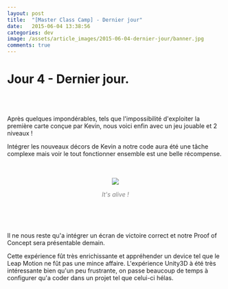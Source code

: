 ```yaml
---
layout: post
title:  "[Master Class Camp] - Dernier jour"
date:   2015-06-04 13:38:56
categories: dev
image: /assets/article_images/2015-06-04-dernier-jour/banner.jpg
comments: true
---
```


Jour 4 - Dernier jour.
===
<br><br>

Après quelques impondérables, tels que l'impossibilité d'exploiter la première carte conçue par Kevin, nous voici enfin avec un jeu jouable et 2 niveaux !

Intégrer les nouveaux décors de Kevin a notre code aura été une tâche complexe mais voir le tout fonctionner ensemble est une belle récompense.
<br><br><br>
<center><img src="http://i.imgur.com/umxgqIK.jpg" style="max-width: 80%;"/></center>
<p><center><font color = "grey"><i>It's alive !</i></font></center></p>
<br><br><br>

Il ne nous reste qu'a intégrer un écran de victoire correct et notre Proof of Concept sera présentable demain.

Cette expérience fût très enrichissante et appréhender un device tel que le Leap Motion ne fût pas une mince affaire. L'expérience Unity3D à été très intéressante bien qu'un peu frustrante, on passe beaucoup de temps à configurer qu'a coder dans un projet tel que celui-ci hélas.

